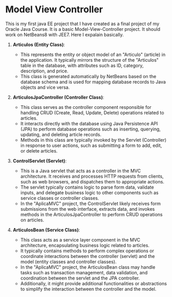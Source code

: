 # Model View Controller
This is my first java EE project that I have created as a final project of my Oracle Java Course. It is a basic Model-View-Controller project. It should work on NetBeans8 with JEE7. Here I expalain basically.


1. **Articulos (Entity Class)**:
   - This represents the entity or object model of an "Articulo" (article) in the application. It typically mirrors the structure of the "Articulos" table in the database, with attributes such as ID, category, description, and price.
   - This class is generated automatically by NetBeans based on the database schema and is used for mapping database records to Java objects and vice versa.

2. **ArticulosJpaController (Controller Class)**:
   - This class serves as the controller component responsible for handling CRUD (Create, Read, Update, Delete) operations related to articles.
   - It interacts directly with the database using Java Persistence API (JPA) to perform database operations such as inserting, querying, updating, and deleting article records.
   - Methods in this class are typically invoked by the Servlet (Controller) in response to user actions, such as submitting a form to add, edit, or delete articles.

3. **ControlServlet (Servlet)**:
   - This is a Java servlet that acts as a controller in the MVC architecture. It receives and processes HTTP requests from clients, such as web browsers, and dispatches them to appropriate actions.
   - The servlet typically contains logic to parse form data, validate inputs, and delegate business logic to other components such as service classes or controller classes.
   - In the "AplicaMVC" project, the ControlServlet likely receives form submissions from the web interface, extracts data, and invokes methods in the ArticulosJpaController to perform CRUD operations on articles.

4. **ArticulosBean (Service Class)**:
   - This class acts as a service layer component in the MVC architecture, encapsulating business logic related to articles.
   - It typically contains methods to perform complex operations or coordinate interactions between the controller (servlet) and the model (entity classes and controller classes).
   - In the "AplicaMVC" project, the ArticulosBean class may handle tasks such as transaction management, data validation, and coordination between the servlet and the JPA controller.
   - Additionally, it might provide additional functionalities or abstractions to simplify the interaction between the controller and the model.

